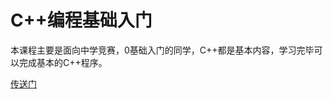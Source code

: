 # C++编程基础入门

 本课程主要是面向中学竞赛，0基础入门的同学，C++都是基本内容，学习完毕可以完成基本的C++程序。

 [传送门](https://space.bilibili.com/3546854325226279/lists/5277567?type=season)
